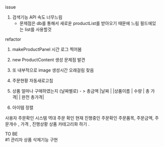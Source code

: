 issue 
1. 검색기능 API 속도 너무느림 
    * 문제점은 db를 통해서 새로운 productList를 받아오기 때문에 느림 필드에있는 list를 사용할것 

refactor 
1. makeProductPanel 시간 로그 찍어봄
2. new ProductContent 생성 문제점 발견
3. 또 내부적으로 image 생성시간 오래걸림 찾음


4. 주문현황 자동새로고침 
4. 상품 얼마나 구매하였는지 (날짜별로) - > 총금액
   |날짜 |
|상품이름 | 수량 | 총 가격|
|              완전 총가격|
5. 아이템 정렬 


사용자 주문확인 시스템 
역대 주문 확인
현재 진행중인 주문확인
주문품목, 주문금액, 주문개수 , 가격 , 진행상황
상품 카테고리화 하기 .

TO BE  
#1 관리자 상품 삭제기능 구현
